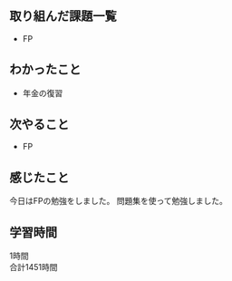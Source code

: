## 取り組んだ課題一覧
- FP

## わかったこと
- 年金の復習

## 次やること
- FP

## 感じたこと
今日はFPの勉強をしました。
問題集を使って勉強しました。

## 学習時間
1時間<br />
合計1451時間
